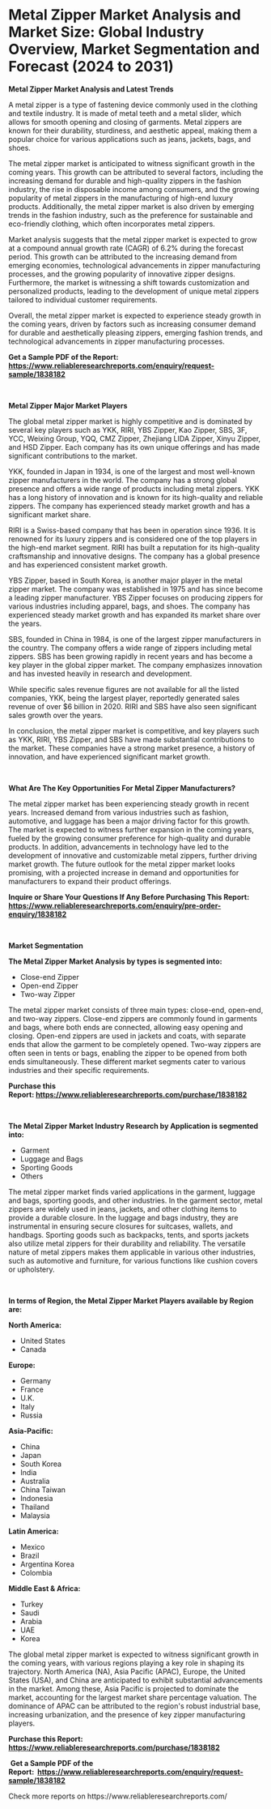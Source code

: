 <p><h1>Metal Zipper Market Analysis and Market Size: Global Industry Overview, Market Segmentation and Forecast (2024 to 2031)</h1></p><p><strong>Metal Zipper Market Analysis and Latest Trends</strong></p>
<p><p>A metal zipper is a type of fastening device commonly used in the clothing and textile industry. It is made of metal teeth and a metal slider, which allows for smooth opening and closing of garments. Metal zippers are known for their durability, sturdiness, and aesthetic appeal, making them a popular choice for various applications such as jeans, jackets, bags, and shoes.</p><p>The metal zipper market is anticipated to witness significant growth in the coming years. This growth can be attributed to several factors, including the increasing demand for durable and high-quality zippers in the fashion industry, the rise in disposable income among consumers, and the growing popularity of metal zippers in the manufacturing of high-end luxury products. Additionally, the metal zipper market is also driven by emerging trends in the fashion industry, such as the preference for sustainable and eco-friendly clothing, which often incorporates metal zippers.</p><p>Market analysis suggests that the metal zipper market is expected to grow at a compound annual growth rate (CAGR) of 6.2% during the forecast period. This growth can be attributed to the increasing demand from emerging economies, technological advancements in zipper manufacturing processes, and the growing popularity of innovative zipper designs. Furthermore, the market is witnessing a shift towards customization and personalized products, leading to the development of unique metal zippers tailored to individual customer requirements.</p><p>Overall, the metal zipper market is expected to experience steady growth in the coming years, driven by factors such as increasing consumer demand for durable and aesthetically pleasing zippers, emerging fashion trends, and technological advancements in zipper manufacturing processes.</p></p>
<p><strong>Get a Sample PDF of the Report:&nbsp; <a href="https://www.reliableresearchreports.com/enquiry/request-sample/1838182">https://www.reliableresearchreports.com/enquiry/request-sample/1838182</a></strong></p>
<p>&nbsp;</p>
<p><strong>Metal Zipper Major Market Players</strong></p>
<p><p>The global metal zipper market is highly competitive and is dominated by several key players such as YKK, RIRI, YBS Zipper, Kao Zipper, SBS, 3F, YCC, Weixing Group, YQQ, CMZ Zipper, Zhejiang LIDA Zipper, Xinyu Zipper, and HSD Zipper. Each company has its own unique offerings and has made significant contributions to the market.</p><p>YKK, founded in Japan in 1934, is one of the largest and most well-known zipper manufacturers in the world. The company has a strong global presence and offers a wide range of products including metal zippers. YKK has a long history of innovation and is known for its high-quality and reliable zippers. The company has experienced steady market growth and has a significant market share.</p><p>RIRI is a Swiss-based company that has been in operation since 1936. It is renowned for its luxury zippers and is considered one of the top players in the high-end market segment. RIRI has built a reputation for its high-quality craftsmanship and innovative designs. The company has a global presence and has experienced consistent market growth.</p><p>YBS Zipper, based in South Korea, is another major player in the metal zipper market. The company was established in 1975 and has since become a leading zipper manufacturer. YBS Zipper focuses on producing zippers for various industries including apparel, bags, and shoes. The company has experienced steady market growth and has expanded its market share over the years.</p><p>SBS, founded in China in 1984, is one of the largest zipper manufacturers in the country. The company offers a wide range of zippers including metal zippers. SBS has been growing rapidly in recent years and has become a key player in the global zipper market. The company emphasizes innovation and has invested heavily in research and development.</p><p>While specific sales revenue figures are not available for all the listed companies, YKK, being the largest player, reportedly generated sales revenue of over $6 billion in 2020. RIRI and SBS have also seen significant sales growth over the years.</p><p>In conclusion, the metal zipper market is competitive, and key players such as YKK, RIRI, YBS Zipper, and SBS have made substantial contributions to the market. These companies have a strong market presence, a history of innovation, and have experienced significant market growth.</p></p>
<p>&nbsp;</p>
<p><strong>What Are The Key Opportunities For Metal Zipper Manufacturers?</strong></p>
<p><p>The metal zipper market has been experiencing steady growth in recent years. Increased demand from various industries such as fashion, automotive, and luggage has been a major driving factor for this growth. The market is expected to witness further expansion in the coming years, fueled by the growing consumer preference for high-quality and durable products. In addition, advancements in technology have led to the development of innovative and customizable metal zippers, further driving market growth. The future outlook for the metal zipper market looks promising, with a projected increase in demand and opportunities for manufacturers to expand their product offerings.</p></p>
<p><strong>Inquire or Share Your Questions If Any Before Purchasing This Report: <a href="https://www.reliableresearchreports.com/enquiry/pre-order-enquiry/1838182">https://www.reliableresearchreports.com/enquiry/pre-order-enquiry/1838182</a></strong></p>
<p>&nbsp;</p>
<p><strong>Market Segmentation</strong></p>
<p><strong>The Metal Zipper Market Analysis by types is segmented into:</strong></p>
<p><ul><li>Close-end Zipper</li><li>Open-end Zipper</li><li>Two-way Zipper</li></ul></p>
<p><p>The metal zipper market consists of three main types: close-end, open-end, and two-way zippers. Close-end zippers are commonly found in garments and bags, where both ends are connected, allowing easy opening and closing. Open-end zippers are used in jackets and coats, with separate ends that allow the garment to be completely opened. Two-way zippers are often seen in tents or bags, enabling the zipper to be opened from both ends simultaneously. These different market segments cater to various industries and their specific requirements.</p></p>
<p><strong>Purchase this Report:&nbsp;<a href="https://www.reliableresearchreports.com/purchase/1838182">https://www.reliableresearchreports.com/purchase/1838182</a></strong></p>
<p>&nbsp;</p>
<p><strong>The Metal Zipper Market Industry Research by Application is segmented into:</strong></p>
<p><ul><li>Garment</li><li>Luggage and Bags</li><li>Sporting Goods</li><li>Others</li></ul></p>
<p><p>The metal zipper market finds varied applications in the garment, luggage and bags, sporting goods, and other industries. In the garment sector, metal zippers are widely used in jeans, jackets, and other clothing items to provide a durable closure. In the luggage and bags industry, they are instrumental in ensuring secure closures for suitcases, wallets, and handbags. Sporting goods such as backpacks, tents, and sports jackets also utilize metal zippers for their durability and reliability. The versatile nature of metal zippers makes them applicable in various other industries, such as automotive and furniture, for various functions like cushion covers or upholstery.</p></p>
<p>&nbsp;</p>
<p><strong>In terms of Region, the Metal Zipper Market Players available by Region are:</strong></p>
<p>
    <p> <strong> North America: </strong>
        <ul>
            <li>United States</li>
            <li>Canada</li>
        </ul>
        </p> 
    <p> <strong> Europe: </strong>
        <ul>
            <li>Germany</li>
            <li>France</li>
            <li>U.K.</li>
            <li>Italy</li>
            <li>Russia</li>
        </ul>
        </p> 
    <p> <strong> Asia-Pacific: </strong>
        <ul>
            <li>China</li>
            <li>Japan</li>
            <li>South Korea</li>
            <li>India</li>
            <li>Australia</li>
            <li>China Taiwan</li>
            <li>Indonesia</li>
            <li>Thailand</li>
            <li>Malaysia</li>
        </ul>
        </p> 
    <p> <strong> Latin America: </strong>
        <ul>
            <li>Mexico</li>
            <li>Brazil</li>
            <li>Argentina Korea</li>
            <li>Colombia</li>
        </ul>
        </p> 
    <p> <strong> Middle East & Africa: </strong>
        <ul>
            <li>Turkey</li>
            <li>Saudi</li>
            <li>Arabia</li>
            <li>UAE</li>
            <li>Korea</li>
        </ul>
    </p>
    </p>
<p><p>The global metal zipper market is expected to witness significant growth in the coming years, with various regions playing a key role in shaping its trajectory. North America (NA), Asia Pacific (APAC), Europe, the United States (USA), and China are anticipated to exhibit substantial advancements in the market. Among these, Asia Pacific is projected to dominate the market, accounting for the largest market share percentage valuation. The dominance of APAC can be attributed to the region's robust industrial base, increasing urbanization, and the presence of key zipper manufacturing players.</p></p>
<p><strong>Purchase this Report: <a href="https://www.reliableresearchreports.com/purchase/1838182">https://www.reliableresearchreports.com/purchase/1838182</a></strong></p>
<p>&nbsp;<strong>Get a Sample PDF of the Report:&nbsp;&nbsp;<a href="https://www.reliableresearchreports.com/enquiry/request-sample/1838182">https://www.reliableresearchreports.com/enquiry/request-sample/1838182</a></strong></p>
<p><strong></strong></p>
<p>Check more reports on https://www.reliableresearchreports.com/</p>